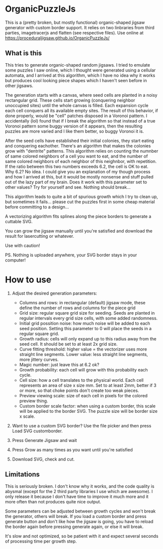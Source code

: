 # OrganicPuzzleJs

This is a (pretty broken, but mostly functional) organic-shaped jigsaw generator with custom border support.
It relies on two linbraries from third parties, imagetracerjs and flatten (see respective files).
Use online at https://proceduraljigsaw.github.io/OrganicPuzzleJs/

## What is this

This tries to generate organic-shaped random jigsaws. I tried to emulate some puzzles I saw online, which I thought were generated using a cellular automata, and I arrived at this algorithm, which I have no idea why it works but produces cool looking piece shapes which I haven't seen before in other jigsaws.

The generation starts with a canvas, where seed cells are planted in a noisy rectangular grid. These cells start growing (conquering neighbor unoccupied sites) until the whole canvas is filled. Each expansion cycle each cell conquers all its available empty sites. The result of this behavior, if done properly, would be "cell" patches disposed in a Voronoi pattern. I accidentally (lol) found that if I break the algorithm so that instead of a true Voronoi pattern some buggy version of it appears, then the resulting puzzles are more varied and I like them better, so buggy Voronoi it is.

After the seed cells have established their initial colonies, they start eating and conquering eachother. There's an algorithm that makes the colonies grow with "dentrite" patterns. This algorithm relies on counting the numnber of same colored neighbors of a cell you want to eat, and the number of same colored neighbors of each neighbor of this neighnbor, with repetition. If the ratio between this two numbers exceeds 6.2, the cell is OK to eat. Why 6.2? No idea. I could give you an explanation of my though process and how I arrived at this, but it would be mostly nonsense and stuff pulled out of the lazy part of my brain. Does it work with this parameter set to other values? Try for yourself and see. Nothing should break...

This algorithm leads to quite a bit of spurious growth which I try to clean up, but sometimes it fails... please cut the puzzles first in some cheap material before committing to a design...

A vectorizing algorithm fits splines along the piece borders to generate a cuttable SVG.

You can grow the jigsaw manually until you're satisfied and download the result for lasercutting or whatever.

Use with caution!

PS. Nothing is uploaded anywhere, your SVG border stays in your computer!

# How to use

1. Adjust the desired generation parameters:

   * Columns and rows: in rectangular (default) jigsaw mode, these define the number of rows and columns for the piece grid
   * Grid size: regular square grid size for seeding. Seeds are planted in regular intervals every grid size cells, with some added randomness.
   * Initial grid possition noise: how much noise will be added to each seed position. Setting this parameter to 0 will place the seeds in a regular square grid.
   * Growth radius: cells will only expand up to this radius away from the seed cell. It should be set to at least 2x grid size.
   * Curve fitting threshold: higher value = the vectorizer uses more straight line segments. Lower value: less straight line segments, more jittery curves.
   * Magic number: just leave this at 6.2 ok?
   * Growth probability: each cell will grow with this probability each cycle.
   * Cell size: how a cell translates to the physical world. Each cell represents an area of size x size mm. Set to at least 2mm, better if 3 or more, so that choke points don't create too weak pieces.
   * Preview viewing scale: size of each cell in pixels for the colored preview thing.
   * Custom border scale factor: when using a custom border, this scale will be applied to the border SVG. The puzzle size will be border size x scale.
2. Want to use a custom SVG border? Use the file picker and then press Load SVG customborder.
3. Press Generate Jigsaw and wait
4. Press Grow as many times as you want until you're satisfied
5. Download SVG, check and cut.

## Limitations

This is seriously broken. I don't know why it works, and the code quality is abysmal (except for the 2 third party libraries I use which are awesome). I only release it because I don't have time to improve it much more and it more often than not produces quite nice output.

Some parameters can be adjusted between growth cycles and won't break the generator, others will break. If you load a custom border and press generate button and don't like how the jigsaw is going, you have to reload the border again before pressing generate again, or else it will break.

It's slow and not optimized, so be patient with it and expect several seconds of processing time per growth step.
